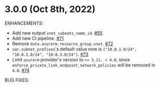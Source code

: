 # 3.0.0 (Oct 8th, 2022)

ENHANCEMENTS:

* Add new output `vnet_subnets_name_id`. [#55](https://github.com/Azure/terraform-azurerm-vnet/pull/55)
* Add new CI pipeline. [#71](https://github.com/Azure/terraform-azurerm-vnet/pull/71)
* Remove `data.azurerm_resource_group.vnet`. [#72](https://github.com/Azure/terraform-azurerm-vnet/pull/72)
* `var.subnet_prefixes`'s default value now is `["10.0.1.0/24", "10.0.2.0/24", "10.0.3.0/24"]`. [#73](https://github.com/Azure/terraform-azurerm-vnet/pull/73)
* Limit `azurerm` provider's version to `>= 3.11, < 4.0`, since `enforce_private_link_endpoint_network_policies` will be removed in `4.0`. [#74](https://github.com/Azure/terraform-azurerm-vnet/pull/74)

BUG FIXES:
